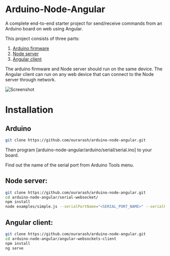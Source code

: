 # Arduino-Node-Angular
A complete end-to-end starter project for send/receive commands from an Arduino board on web using Angular. 

This project consists of three parts:

1. [Arduino firmware](arduino)
2. [Node server](serial-websocket)
3. [Angular client](angular-websocket-client)

The arduino firmware and Node server should run on the same device. The Angular client can run on any web device that can connect to the Node server through network.

![Screenshot](https://github.com/ourarash/arduino-node-angular/raw/master/serial-websocket/screenshot.gif)

<!-- Screenshot
<img src="https://github.com/ourarash/arduino-node-angular/raw/master/serial-websocket/screenshot.gif"> -->



# Installation

## Arduino
```bash
git clone https://github.com/ourarash/arduino-node-angular.git
```
Then program [arduino-node-angular/arduino/serial/serial.ino] to your board.

Find out the name of the serial port from Arduino Tools menu.

## Node server:
```bash
git clone https://github.com/ourarash/arduino-node-angular.git
cd arduino-node-angular/serial-websocket/
npm install
node examples/simple.js --serialPortName="<SERIAL_PORT_NAME>" --serialPortNameRate=9600 --webSocketPortNumber=8081
```

## Angular client:
```bash
git clone https://github.com/ourarash/arduino-node-angular.git
cd arduino-node-angular/angular-websockets-client
npm install
ng serve
```

